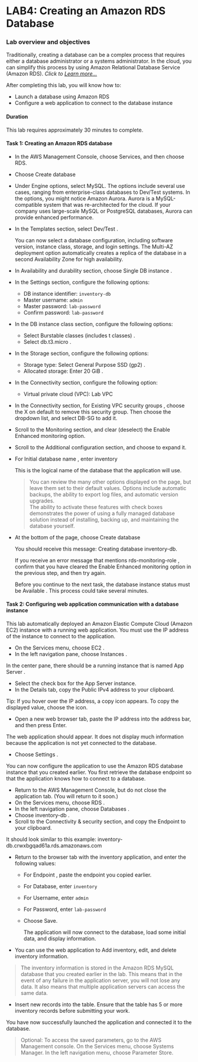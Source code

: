#   LAB4: Creating an Amazon RDS Database

### Lab overview and objectives
Traditionally, creating a database can be a complex process that requires either a database administrator or a systems administrator. In the cloud, you can simplify this process by using Amazon Relational Database Service (Amazon RDS). _Click to [Learn more...](https://awseducate.instructure.com/courses/768/assignments/3156)_

After completing this lab, you will know how to:

+   Launch a database using Amazon RDS 
+   Configure a web application to connect to the database instance

####   Duration
This lab requires approximately  30 minutes  to complete. 

####    Task 1: Creating an Amazon RDS database

+   In the AWS Management Console, choose Services, and then choose RDS.
+   Choose Create database 
+   Under Engine options, select MySQL.
    The options include several use cases, ranging from enterprise-class databases to Dev/Test systems. In the options, you might notice Amazon Aurora. Aurora is a MySQL-compatible system that was re-architected for the cloud. If your company uses large-scale MySQL or PostgreSQL databases, Aurora can provide enhanced performance. 

+   In the  Templates  section, select   Dev/Test . 

    You can now select a database configuration, including software version, instance class, storage, and login settings. The Multi-AZ deployment option automatically creates a replica of the database in a second Availability Zone for high availability.  

+   In  Availability and durability  section, choose   Single DB instance . 

+   In the  Settings  section, configure the following options: 
    +   DB instance identifier: `inventory-db`
    +   Master username: `admin`
    +   Master password: `lab-password`
    +   Confirm password: `lab-password`

+   In the  DB instance class  section, configure the following options: 
    +   Select   Burstable classes (includes t classes) . 
    +   Select  db.t3.micro . 

+   In the  Storage  section, configure the following options: 
    +   Storage type:  Select  General Purpose SSD (gp2) . 
    +   Allocated storage:  Enter  20 GiB . 

+   In the  Connectivity  section, configure the following option:  
    +   Virtual private cloud (VPC):  Lab VPC 

+   In the  Connectivity  section, for  Existing VPC security groups , choose the  X  on  default  to remove this security group. Then choose the dropdown list, and select  DB-SG  to add it. 

+   Scroll to the  Monitoring  section, and clear (deselect) the  Enable Enhanced monitoring  option. 

+   Scroll to the  Additional configuration  section, and choose   to expand it.  

+   For  Initial database name , enter  inventory

	This is the logical name of the database that the application will use. 

	>You can review the many other options displayed on the page, but leave them set to their default values. Options include automatic backups, the ability to export log files, and automatic version upgrades.  
    The ability to activate these features with check boxes demonstrates the power of using a fully managed database solution instead of installing, backing up, and maintaining the database yourself. 

+   At the bottom of the page, choose Create database 

	You should receive this message:  Creating database inventory-db.

    If you receive an error message that mentions  rds-monitoring-role ,  	confirm that you   have cleared the  Enable Enhanced monitoring  option in the previous step, and then try again. 

	Before you continue to the next task, the database instance status must be  Available . This process could take several minutes.

####    Task 2: Configuring web application communication with a database instance

This lab automatically deployed an Amazon Elastic Compute Cloud (Amazon EC2) instance with a running web application. You must use the IP address of the instance to connect to the application. 

+   On the  Services   menu, choose  EC2 . 
+   In the left navigation pane, choose  Instances . 

In the center pane, there should be a running instance that is named  App Server . 

+   Select the check box for the  App Server  instance. 
+   In the  Details  tab, copy the  Public IPv4 address  to your clipboard. 

Tip:  If you hover over the IP address, a copy   icon appears. To copy the displayed value, choose the icon. 

+   Open a new web browser tab, paste the IP address into the address bar, and then press Enter. 

The web application should appear. It does not display much information because the application is not yet connected to the database. 

+   Choose   Settings . 

You can now configure the application to use the Amazon RDS database instance that you created earlier. You first retrieve the database endpoint so that the application knows how to connect to a database. 

+   Return to the AWS Management Console, but do not close the application tab. (You will return to it soon.) 
+   On the  Services   menu, choose  RDS . 
+   In the left navigation pane, choose  Databases . 
+   Choose  inventory-db . 
+   Scroll to the  Connectivity & security  section, and copy the  Endpoint  to your clipboard. 

It should look similar to this example:  inventory-db.crwxbgqad61a.rds.amazonaws.com 

+   Return to the browser tab with the inventory application, and enter the following values: 
    +   For  Endpoint , paste the endpoint you copied earlier. 
    +   For  Database, enter `inventory`
    +   For  Username, enter `admin`
    +   For  Password, enter `lab-password`
    +   Choose  Save. 

		The application will now connect to the database, load some initial data, and display information. 

+   You can use the web application to Add inventory,   edit, and delete inventory information. 

 >The inventory information is stored in the Amazon RDS MySQL database that you created earlier in the lab. This means that in the event of any failure in the application server, you will not lose any data. It also means that multiple application servers can access the  same data. 

+   Insert new records into the table. Ensure that the table has 5 or more inventory records before submitting your work. 

 You have now successfully launched the application and connected it to the database. 

>Optional:  To access the saved parameters, go to the AWS Management console. On the Services menu, choose Systems Manager. In the left navigation menu, choose Parameter Store.  